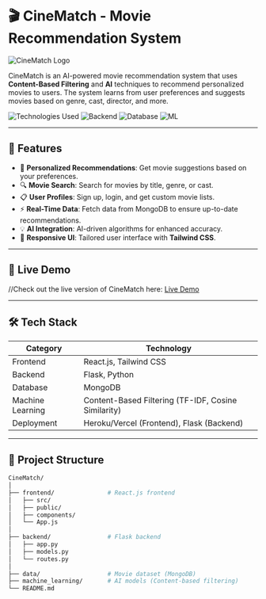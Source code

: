 # 🎬 CineMatch - Movie Recommendation System

![CineMatch Logo](https://cdn.sanity.io/images/qyzm5ged/production/6e9ba02908d8f9589ec90db79eeff45288d8f954-1762x985.gif/providing-real-time-search-suggestions.gif) <!-- Add your project logo here -->

CineMatch is an AI-powered movie recommendation system that uses **Content-Based Filtering** and **AI** techniques to recommend personalized movies to users. The system learns from user preferences and suggests movies based on genre, cast, director, and more.

![Technologies Used](https://img.shields.io/badge/Frontend-React.js-blue)
![Backend](https://img.shields.io/badge/Backend-Flask-orange)
![Database](https://img.shields.io/badge/Database-MongoDB-green)
![ML](https://img.shields.io/badge/MachineLearning-ContentBased-blueviolet)

---

## 🌟 Features

- 🎥 **Personalized Recommendations**: Get movie suggestions based on your preferences.
- 🔍 **Movie Search**: Search for movies by title, genre, or cast.
- 📋 **User Profiles**: Sign up, login, and get custom movie lists.
- ⚡ **Real-Time Data**: Fetch data from MongoDB to ensure up-to-date recommendations.
- 💡 **AI Integration**: AI-driven algorithms for enhanced accuracy.
- 🎨 **Responsive UI**: Tailored user interface with **Tailwind CSS**.

---

## 🚀 Live Demo

//Check out the live version of CineMatch here: [Live Demo](https://your-demo-link.com)

---

## 🛠️ Tech Stack

| **Category**    | **Technology**                       |
|-----------------|--------------------------------------|
| Frontend        | React.js, Tailwind CSS               |
| Backend         | Flask, Python                        |
| Database        | MongoDB                              |
| Machine Learning| Content-Based Filtering (TF-IDF, Cosine Similarity) |
| Deployment      | Heroku/Vercel (Frontend), Flask (Backend) |

---

## 📂 Project Structure

```bash
CineMatch/
│
├── frontend/               # React.js frontend
│   ├── src/
│   ├── public/
│   ├── components/
│   └── App.js
│
├── backend/                # Flask backend
│   ├── app.py
│   ├── models.py
│   └── routes.py
│
├── data/                   # Movie dataset (MongoDB)
├── machine_learning/       # AI models (Content-based filtering)
└── README.md
